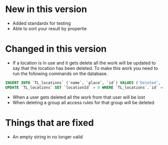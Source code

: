 # New in this version

 - Added standardx for testing
 - Able to sort your result by propertie

# Changed in this version

 - If a location is in use and it gets delete all the work will be updated to say that the location has been deleted.
To make this work you need to run the following commands on the database.
```sql
INSERT INTO `TL_locations` (`name`, `place`, `id`) VALUES ('Deleted', 'Deleted', 'Deleted');
UPDATE `TL_locations` SET `locationId` = 0 WHERE `TL_locations`.`id` = 'Deleted';
```
 - When a user gets deleted all the work from that user will be lost
 - When deleting a group all access rules for that group will be deleted

# Things that are fixed

 - An empty string in no longer valid
